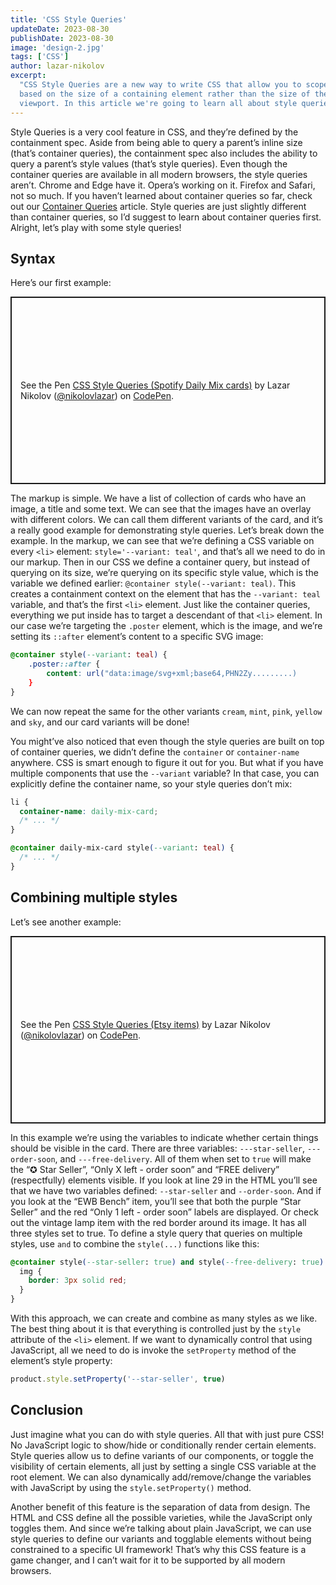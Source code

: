 ```yaml
---
title: 'CSS Style Queries'
updateDate: 2023-08-30
publishDate: 2023-08-30
image: 'design-2.jpg'
tags: ['CSS']
author: lazar-nikolov
excerpt:
  "CSS Style Queries are a new way to write CSS that allow you to scope styles
  based on the size of a containing element rather than the size of the
  viewport. In this article we're going to learn all about style queries."
---
```


Style Queries is a very cool feature in CSS, and they’re defined by the
containment spec. Aside from being able to query a parent’s inline size (that’s
container queries), the containment spec also includes the ability to query a
parent’s style values (that’s style queries). Even though the container queries
are available in all modern browsers, the style queries aren’t. Chrome and Edge
have it. Opera’s working on it. Firefox and Safari, not so much. If you haven’t
learned about container queries so far, check out our
[Container Queries](/blog/css-container-queries) article. Style queries are just
slightly different than container queries, so I’d suggest to learn about
container queries first. Alright, let’s play with some style queries!

## Syntax

Here’s our first example:

<p class="codepen" data-height="600" data-theme-id="dark" data-default-tab="css,result" data-slug-hash="NWeWxov" data-user="nikolovlazar" style="height: 300px; box-sizing: border-box; display: flex; align-items: center; justify-content: center; border: 2px solid; margin: 1em 0; padding: 1em;">
  <span>See the Pen <a href="https://codepen.io/nikolovlazar/pen/NWeWxov">
  CSS Style Queries (Spotify Daily Mix cards)</a> by Lazar Nikolov (<a href="https://codepen.io/nikolovlazar">@nikolovlazar</a>)
  on <a href="https://codepen.io">CodePen</a>.</span>
</p>
<script async src="https://cpwebassets.codepen.io/assets/embed/ei.js"></script>

The markup is simple. We have a list of collection of cards who have an image, a
title and some text. We can see that the images have an overlay with different
colors. We can call them different variants of the card, and it’s a really good
example for demonstrating style queries. Let’s break down the example. In the
markup, we can see that we’re defining a CSS variable on every `<li>` element:
`style='--variant: teal'`, and that’s all we need to do in our markup. Then in
our CSS we define a container query, but instead of querying on its size, we’re
querying on its specific style value, which is the variable we defined earlier:
`@container style(--variant: teal)`. This creates a containment context on the
element that has the `--variant: teal` variable, and that’s the first `<li>`
element. Just like the container queries, everything we put inside has to target
a descendant of that `<li>` element. In our case we’re targeting the `.poster`
element, which is the image, and we’re setting its `::after` element’s content
to a specific SVG image:

```css
@container style(--variant: teal) {
	.poster::after {
		content: url("data:image/svg+xml;base64,PHN2Zy.........)
	}
}
```

We can now repeat the same for the other variants `cream`, `mint`, `pink`,
`yellow` and `sky`, and our card variants will be done!

You might’ve also noticed that even though the style queries are built on top of
container queries, we didn’t define the `container` or `container-name`
anywhere. CSS is smart enough to figure it out for you. But what if you have
multiple components that use the `--variant` variable? In that case, you can
explicitly define the container name, so your style queries don’t mix:

```css
li {
  container-name: daily-mix-card;
  /* ... */
}

@container daily-mix-card style(--variant: teal) {
  /* ... */
}
```

## Combining multiple styles

Let’s see another example:

<p class="codepen" data-height="600" data-theme-id="dark" data-default-tab="css,result" data-slug-hash="LYMYqep" data-user="nikolovlazar" style="height: 300px; box-sizing: border-box; display: flex; align-items: center; justify-content: center; border: 2px solid; margin: 1em 0; padding: 1em;">
  <span>See the Pen <a href="https://codepen.io/nikolovlazar/pen/LYMYqep">
  CSS Style Queries (Etsy items)</a> by Lazar Nikolov (<a href="https://codepen.io/nikolovlazar">@nikolovlazar</a>)
  on <a href="https://codepen.io">CodePen</a>.</span>
</p>
<script async src="https://cpwebassets.codepen.io/assets/embed/ei.js"></script>

In this example we’re using the variables to indicate whether certain things
should be visible in the card. There are three variables: `---star-seller`,
`---order-soon`, and `---free-delivery`. All of them when set to `true` will
make the “✪ Star Seller”, “Only X left - order soon” and “FREE delivery”
(respectfully) elements visible. If you look at line 29 in the HTML you’ll see
that we have two variables defined: `--star-seller` and `--order-soon`. And if
you look at the “EWB Bench” item, you’ll see that both the purple “Star Seller”
and the red “Only 1 left - order soon” labels are displayed. Or check out the
vintage lamp item with the red border around its image. It has all three styles
set to true. To define a style query that queries on multiple styles, use `and`
to combine the `style(...)` functions like this:

```css
@container style(--star-seller: true) and style(--free-delivery: true) and style(--order-soon: true) {
  img {
    border: 3px solid red;
  }
}
```

With this approach, we can create and combine as many styles as we like. The
best thing about it is that everything is controlled just by the `style`
attribute of the `<li>` element. If we want to dynamically control that using
JavaScript, all we need to do is invoke the `setProperty` method of the
element’s style property:

```jsx
product.style.setProperty('--star-seller', true)
```

## Conclusion

Just imagine what you can do with style queries. All that with just pure CSS! No
JavaScript logic to show/hide or conditionally render certain elements. Style
queries allow us to define variants of our components, or toggle the visibility
of certain elements, all just by setting a single CSS variable at the root
element. We can also dynamically add/remove/change the variables with JavaScript
by using the `style.setProperty()` method.

Another benefit of this feature is the separation of data from design. The HTML
and CSS define all the possible varieties, while the JavaScript only toggles
them. And since we’re talking about plain JavaScript, we can use style queries
to define our variants and togglable elements without being constrained to a
specific UI framework! That’s why this CSS feature is a game changer, and I
can’t wait for it to be supported by all modern browsers.
